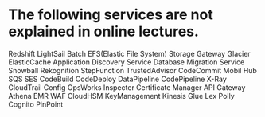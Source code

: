 # The following services are not explained in online lectures. 
Redshift
LightSail
Batch
EFS(Elastic File System)
Storage Gateway 
Glacier
ElasticCache
Application Discovery Service
Database Migration Service
Snowball
Rekognition
StepFunction
TrustedAdvisor
CodeCommit
Mobil Hub
SQS
SES
CodeBuild
CodeDeploy
DataPipeline
CodePipeline
X-Ray
CloudTrail
Config
OpsWorks
Inspecter
Certificate Manager
API Gateway
Athena
EMR
WAF
CloudHSM
KeyManagement
Kinesis
Glue
Lex
Polly
Cognito 
PinPoint
